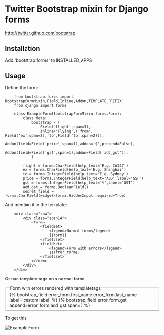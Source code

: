 Twitter Bootstrap mixin for Django forms
=========================================
http://twitter.github.com/bootstrap

Installation
------------
Add 'bootstrap.forms' to INSTALLED_APPS

Usage
-----

Define the form:

		from bootstrap.forms import BootstrapFormMixin,Field,Inline,Addon,TEMPLATE_PREFIX
		from django import forms

		class ExampleForm(BootstrapFormMixin,forms.Form):
		    class Meta:
		        bootstrap = (
		            Field('flight',span=3),
		            Inline('Flying',('from', Field('ex',span=2),'to',Field('to',span=2))),
		            Addon(field=Field('price',span=1),addon='$',prepend=False),
		            Addon(field=Field('gst',span=1),addon=Field('add_gst')),
		        )

		    flight = forms.CharField(help_text='E.g. CA147')
		    ex = forms.CharField(help_text='E.g. Shanghai')
		    to = forms.IntegerField(help_text='E.g. Sydney')
		    price = forms.IntegerField(help_text='AUD',label='GST')
		    gst = forms.IntegerField(help_text='%',label='GST')
		    add_gst = forms.BooleanField()
		    secret_field = forms.CharField(widget=forms.HiddenInput,required=True)

And mention it in the template:

		<div class="row">
		    <div class="span14">
		    	<form>
		    		<fieldset>
		    			<legend>Normal form</legend>
		    			{{form}}
		    		</fieldset>
		    		<fieldset>
		    			<legend>Form with errors</legend>
		    			{{error_form}}
		    		</fieldset>
				</form>
			</div>
		</div>
		
Or use template tags on a normal form:
		<fieldset>
			<legend>Form with errors rendered with templatetags</legend>
			{% bootstrap_field error_form.first_name error_form.last_name label='custom label' %}
			{% bootstrap_field error_form.gst append=error_form.add_gst span=5 %}
		</fieldset>

To get this:

![Example Form](http://img853.imageshack.us/img853/4945/screenshot20110924at225.png)
